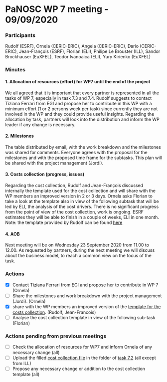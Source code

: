 # PaNOSC WP 7 meeting - 09/09/2020

### Participants
Rudolf (ESRF), Ornela (CERIC-ERIC), Angela (CERIC-ERIC), Dario (CERIC-ERIC), Jean-François (ESRF), Florian (ELI), Philipe Le Brouster (ILL), Sandor Brockhauser (EuXFEL), Teodor Ivanoaica (ELI), Yury Kirienko (EuXFEL)

### Minutes

#### 1. Allocation of resources (effort) for WP7 until the end of the project 
We all agreed that it is important that every partner is represented in all the tasks of WP 7, especially in task 7.3 and 7.4. Rudolf suggests to contact Tiziana Ferrari from EGI and propose her to contribute in this WP with a minimum effort (1 or 2 persons week per task) since currently they are not involved in the WP and they could provide useful insights. Regarding the allocation by task, partners will look into the distribution and inform the WP leader if any change is necessary.

#### 2. Milestones 
The table distributed by email, with the work breakdown and the milestones was shared for comments. Everyone agrees with the proposal for the milestones and with the proposed time frame for the subtasks.  This plan will be shared with the project management (Jordi).

#### 3. Costs collection (progress, issues)
Regarding the cost collection, Rudolf and Jean-François discussed internally the template used for the cost collection and will share with the WP members an improved version in 2 or 3 days. Ornela asks Florian to take a look at the template also in view of the following subtask that will be led by ELI, the analysis of the cost drivers. There is no significant progress from the point of view of the cost collection, work is ongoing. ESRF estimates they will be able to finish in a couple of weeks, ELI in one month.
Note: the template provided by Rudolf can be found [here](https://github.com/panosc-eu/panosc/tree/master/Work%20Packages/WP7%20Sustainability/Task%207.2%20Metrics%20and%20cost%20for%20the%20Photon%20and%20Neutron%20community%20EOSC)

#### 4. AOB
Next meeting will be on Wednesday 23 September 2020 from 11.00 to 12.00. 
As requested by partners, during the next meeting we will discuss about the business model, to reach a common view on the focus of the task. 

### Actions

- [x] Contact Tiziana Ferrari from EGI and propose her to contribute in WP 7 (Ornela)
- [ ] Share the milestones and work breakdown with the project management (Jordi). (Ornela)
- [x] share with the WP members an improved version of the [template for the costs collection](https://github.com/panosc-eu/panosc/tree/master/Work%20Packages/WP7%20Sustainability/Task%207.2%20Metrics%20and%20cost%20for%20the%20Photon%20and%20Neutron%20community%20EOSC). (Rudolf, Jean-Francois)
- [ ] Analyse the cost collection template in view of the following sub-task (Florian)

### Actions pending from previous meetings

- [ ] Check the allocation of resources for WP7 and inform Ornela of any necessary change (all)
- [ ] Upload the filled [cost collection file](https://github.com/panosc-eu/panosc/blob/master/Work%20Packages/WP7%20Sustainability/Task%207.2%20Metrics%20and%20cost%20for%20the%20Photon%20and%20Neutron%20community%20EOSC/metrics%20and%20cost%20model_V2.xlsx) in the folder of [task 7.2](https://github.com/panosc-eu/panosc/tree/master/Work%20Packages/WP7%20Sustainability/Task%207.2%20Metrics%20and%20cost%20for%20the%20Photon%20and%20Neutron%20community%20EOSC) (all except from ILL)
- [ ] Propose any necessary change or addition to the cost collection template (all)
